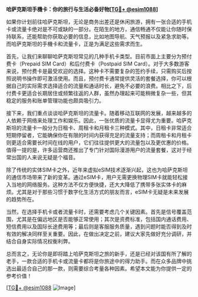 **哈萨克斯坦手機卡：你的旅行与生活必备好物[[TG💪+ @esim1088](https://t.me/s/esim1088)]**

如果你计划前往哈萨克斯坦，无论是商务出差还是休闲旅游，拥有一张合适的手机卡或流量卡绝对是不可或缺的一部分。在陌生的地方，通信畅通不仅能让你随时保持联系，还能帮助你获取必要的信息，比如地图导航、天气预报以及紧急求助等。而哈萨克斯坦的手機卡和流量卡，正是为满足这些需求而生。

首先，让我们来聊聊哈萨克斯坦常见的几种手机卡类型。目前市面上主要分为预付费卡（Prepaid SIM Card）和后付费卡（Postpaid SIM Card）。对于大多数游客来说，预付费卡是最受欢迎的选择。这种卡不需要复杂的签约手续，只需购买后按照说明书操作即可激活使用。而且，预付费卡通常提供灵活的套餐选择，你可以根据自己的实际需求选择适合的流量和通话时长，避免不必要的浪费。相比之下，后付费卡更适合长期居住或频繁往返的人群，虽然办理起来可能稍微复杂一些，但其稳定的服务和账单管理功能也颇具吸引力。

接下来，我们重点谈谈哈萨克斯坦的流量卡。随着移动互联网的发展，越来越多的人依赖于网络来处理工作和娱乐。因此，一张优质的流量卡显得尤为重要。哈萨克斯坦的流量卡一般分为日租卡、周租卡和月租卡三种模式。其中，日租卡非常适合短期停留者，它能确保你在有限的时间内获得充足的流量支持；而周租卡和月租卡则更适合需要长时间在线的用户，它们往往提供更大的流量包以及更优惠的价格。值得一提的是，许多运营商还推出了专门针对国际漫游用户的流量套餐，这对于经常出国的人来说无疑是个福音。

除了传统的实体SIM卡之外，近年来虚拟eSIM技术逐渐兴起，这也为哈萨克斯坦的通信市场带来了新的变革。通过eSIM卡，用户无需更换物理SIM卡就能轻松接入当地的网络服务。这种方法不仅方便快捷，还大大降低了携带多张实体卡的麻烦。尤其是对于那些习惯于数字化生活方式的朋友而言，eSIM卡无疑是未来发展的趋势所在。

当然，在选择手机卡或者流量卡时，还需要考虑几个关键因素。首先是信号覆盖范围，尤其是在偏远地区是否能够正常使用；其次是资费标准，包括国内通话费用、短信费用以及国际长途费用等；最后则是客服服务质量，遇到问题时能否得到及时有效的解决同样至关重要。因此，在做出决定之前，建议大家先做好充分调研，并结合自身实际情况权衡利弊。

总而言之，无论你是即将踏上哈萨克斯坦之旅的新手，还是已经对该国有所了解的老手，一款合适的手机卡或流量卡都将是你旅途中的得力助手。而在众多品牌中挑选出最适合自己的那一款，则需要综合考量各种因素。希望本文能为你提供一定的参考价值！

[[TG💪+ @esim1088](https://t.me/s/esim1088) ![Image](https://i.postimg.cc/4NQfJmqS/Snipaste-2025-05-13-00-14-12.png)]